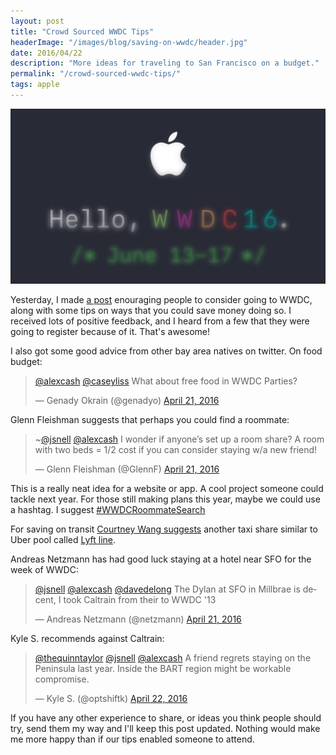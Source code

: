 ```yaml
---
layout: post
title: "Crowd Sourced WWDC Tips"
headerImage: "/images/blog/saving-on-wwdc/header.jpg"
date: 2016/04/22
description: "More ideas for traveling to San Francisco on a budget."
permalink: "/crowd-sourced-wwdc-tips/"
tags: apple
---
```


![The Apple Official WWDC 2016 promotional image. "Hello, WWDC16." it reads.](/images/blog/saving-on-wwdc/header.jpg)

Yesterday, I made [a post](/saving-on-wwdc) enouraging people to consider going 
to WWDC, along with some tips on ways that you could save money doing so. I received
lots of positive feedback, and I heard from a few that they were going to register 
because of it. That's awesome!

I also got some good advice from other bay area natives on twitter. On food budget:

<blockquote class="twitter-tweet" data-lang="en"><p lang="en" dir="ltr"><a href="https://twitter.com/alexcash">@alexcash</a> <a href="https://twitter.com/caseyliss">@caseyliss</a> What about free food in WWDC Parties?</p>&mdash; Genady Okrain (@genadyo) <a href="https://twitter.com/genadyo/status/723185729354891266">April 21, 2016</a></blockquote>
<script async src="//platform.twitter.com/widgets.js" charset="utf-8"></script>

Glenn Fleishman suggests that perhaps you could find a roommate:

<blockquote class="twitter-tweet" data-lang="en"><p lang="en" dir="ltr">~<a href="https://twitter.com/jsnell">@jsnell</a> <a href="https://twitter.com/alexcash">@alexcash</a> I wonder if anyone’s set up a room share? A room with two beds = 1/2 cost if you can consider staying w/a new friend!</p>&mdash; Glenn Fleishman (@GlennF) <a href="https://twitter.com/GlennF/status/723187360981090306">April 21, 2016</a></blockquote>

This is a really neat idea for a website or app. A cool project someone could tackle next year.
For those still making plans this year, maybe we could use a hashtag. I suggest 
[#WWDCRoommateSearch](https://twitter.com/search?f=tweets&q=%23WWDCRoommateSearch&src=typd)

For saving on transit [Courtney Wang suggests](https://twitter.com/CKWang/status/723191557134766080)
another taxi share similar to Uber pool called [Lyft line](https://www.lyft.com/line).

Andreas Netzmann has had good luck staying at a hotel near SFO for the week of WWDC:

<blockquote class="twitter-tweet" data-lang="en"><p lang="en" dir="ltr"><a href="https://twitter.com/jsnell">@jsnell</a> <a href="https://twitter.com/alexcash">@alexcash</a> <a href="https://twitter.com/davedelong">@davedelong</a> The Dylan at SFO in Millbrae is decent, I took Caltrain from their to WWDC &#39;13</p>&mdash; Andreas Netzmann (@netzmann) <a href="https://twitter.com/netzmann/status/723208621455237121">April 21, 2016</a></blockquote>

Kyle S. recommends against Caltrain:

<blockquote class="twitter-tweet" data-lang="en"><p lang="en" dir="ltr"><a href="https://twitter.com/thequinntaylor">@thequinntaylor</a> <a href="https://twitter.com/jsnell">@jsnell</a> <a href="https://twitter.com/alexcash">@alexcash</a> A friend regrets staying on the Peninsula last year. Inside the BART region might be workable compromise.</p>&mdash; Kyle S. (@optshiftk) <a href="https://twitter.com/optshiftk/status/723390406327586817">April 22, 2016</a></blockquote>

If you have any other experience to share, or ideas you think people should try, 
send them my way and I'll keep this post updated. Nothing would make me more happy 
than if our tips enabled someone to attend.